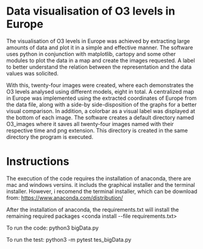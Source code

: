# Data visualisation of O3 levels in Europe

The visualisation of O3 levels in Europe was achieved by extracting large amounts of data and plot it in a simple and effective manner. The software uses python in conjunction with matplotlib, cartopy and some other modules to plot the data in a map and create the images requested. A label to better understand the relation between the representation and the data values was solicited.

With this, twenty-four images were created, where each demonstrates the O3 levels analysed using different models, eight in total. A centralized map in Europe was implemented using the extracted coordinates of Europe from the data file, along with a side-by side-disposition of the graphs for a better visual comparison. In addition, a colorbar as a visual label was displayed at the bottom of each image. The software creates a default directory named O3_images where it saves all twenty-four images named with their respective time and png extension. This directory is created in the same directory the program is executed.

# Instructions

The execution of the code requires the installation of anaconda, there are mac and windows versins.
it includs the graphical installer and the terminal installer. However, i recomend the terminal 
installer, which can be download from:
https://www.anaconda.com/distribution/

After the installation of anaconda, the requirements.txt will install the remaining required packages
<conda install --file requirements.txt>

To run the code:
python3 bigData.py

To run the test:
python3 -m pytest tes_bigData.py
